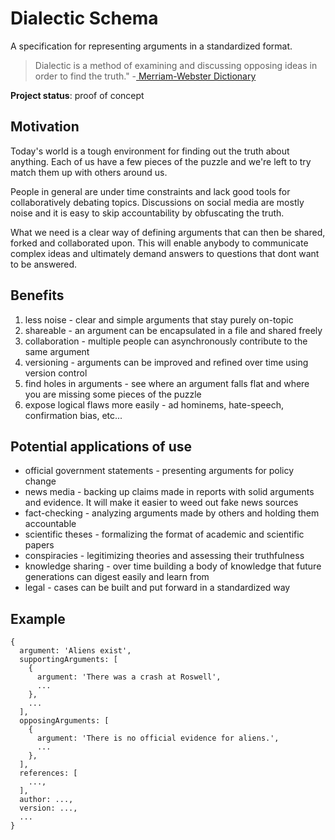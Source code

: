 # Dialectic Schema

A specification for representing arguments in a standardized format.

> Dialectic is a method of examining and discussing opposing ideas in order to find the truth."
> -[ Merriam-Webster Dictionary](https://www.merriam-webster.com/dictionary/dialectic)

**Project status**: proof of concept

## Motivation

Today's world is a tough environment for finding out the truth about anything. Each of us have a few pieces of the puzzle and we're left to try match them up with others around us.

People in general are under time constraints and lack good tools for collaboratively debating topics. Discussions on social media are mostly noise and it is easy to skip accountability by obfuscating the truth.

What we need is a clear way of defining arguments that can then be shared, forked and collaborated upon. This will enable anybody to communicate complex ideas and ultimately demand answers to questions that dont want to be answered.

## Benefits

1. less noise - clear and simple arguments that stay purely on-topic
2. shareable - an argument can be encapsulated in a file and shared freely
4. collaboration - multiple people can asynchronously contribute to the same argument
3. versioning - arguments can be improved and refined over time using version control
5. find holes in arguments - see where an argument falls flat and where you are missing some pieces of the puzzle
6. expose logical flaws more easily - ad hominems, hate-speech, confirmation bias, etc...

## Potential applications of use

- official government statements - presenting arguments for policy change
- news media - backing up claims made in reports with solid arguments and evidence. It will make it easier to weed out fake news sources
- fact-checking - analyzing arguments made by others and holding them accountable
- scientific theses - formalizing the format of academic and scientific papers
- conspiracies - legitimizing theories and assessing their truthfulness
- knowledge sharing - over time building a body of knowledge that future generations can digest easily and learn from
- legal - cases can be built and put forward in a standardized way

## Example

```
{
  argument: 'Aliens exist',
  supportingArguments: [
    {
      argument: 'There was a crash at Roswell',
      ...
    },
    ...
  ],
  opposingArguments: [
    {
      argument: 'There is no official evidence for aliens.',
      ...
    },
  ],
  references: [
    ...,
  ],
  author: ...,
  version: ...,
  ...
}
```
